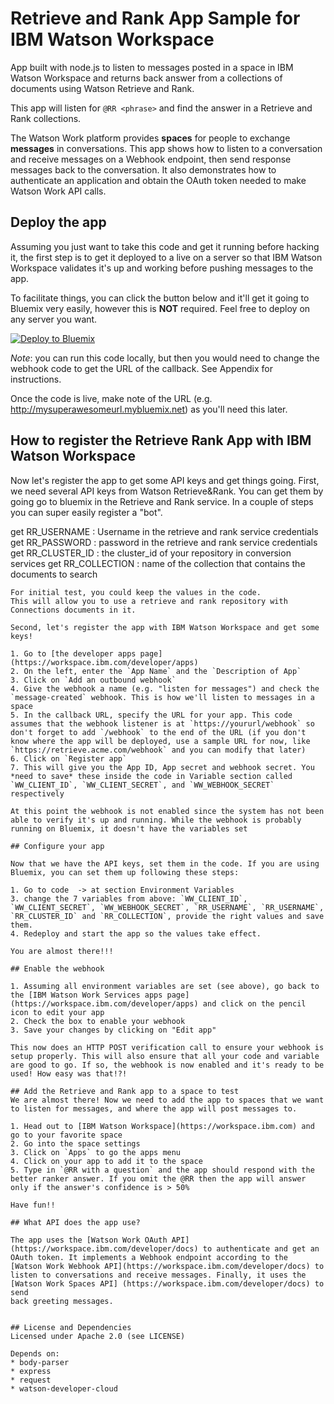 
# Retrieve and Rank App Sample for IBM Watson Workspace

App built with node.js to listen to messages posted in a space in IBM Watson Workspace and returns back answer from a collections of documents using Watson Retrieve and Rank. 

This app will listen for `@RR <phrase>` and find the answer in a Retrieve and Rank collections.

The Watson Work platform provides **spaces** for people to exchange
**messages** in conversations. This app shows how to listen to a conversation
and receive messages on a Webhook endpoint, then send response messages back
to the conversation. It also demonstrates how to authenticate an application
and obtain the OAuth token needed to make Watson Work API calls.

## Deploy the app
Assuming you just want to take this code and get it running before hacking it, the first step is to get it deployed to a live on a server so that IBM Watson Workspace validates it's up and working before pushing messages to the app. 

To facilitate things, you can click the button below and it'll get it going to Bluemix very easily, however this is **NOT** required. Feel free to deploy on any server you want.

[![Deploy to Bluemix](https://bluemix.net/deploy/button.png)](https://bluemix.net/deploy?repository=https://github.com/hghaffar/watsonwork-retrieve-rank.git)

*Note*: you can run this code locally, but then you would need to change the webhook code to get the URL of the callback. See Appendix for instructions.

Once the code is live, make note of the URL (e.g. http://mysuperawesomeurl.mybluemix.net) as you'll need this later.

## How to register the Retrieve Rank App with IBM Watson Workspace
Now let's register the app to get some API keys and get things going. 
First, we need several API keys from Watson Retrieve&Rank. You can get them by going go to bluemix in the Retrieve and Rank service. 
In a couple of steps you can super easily register a "bot". 

get  RR_USERNAME :   Username in the retrieve and rank service credentials
get  RR_PASSWORD : password in the retrieve and rank service credentials
get  RR_CLUSTER_ID : the cluster_id of your repository in conversion services
get  RR_COLLECTION : name of the collection that contains the documents to search
```
For initial test, you could keep the values in the code. 
This will allow you to use a retrieve and rank repository with Connections documents in it. 

Second, let's register the app with IBM Watson Workspace and get some keys!

1. Go to [the developer apps page](https://workspace.ibm.com/developer/apps)
2. On the left, enter the `App Name` and the `Description of App`
3. Click on `Add an outbound webhook`
4. Give the webhook a name (e.g. "listen for messages") and check the `message-created` webhook. This is how we'll listen to messages in a space
5. In the callback URL, specify the URL for your app. This code assumes that the webhook listener is at `https://yoururl/webhook` so don't forget to add `/webhook` to the end of the URL (if you don't know where the app will be deployed, use a sample URL for now, like `https://retrieve.acme.com/webhook` and you can modify that later)
6. Click on `Register app`
7. This will give you the App ID, App secret and webhook secret. You *need to save* these inside the code in Variable section called `WW_CLIENT_ID`, `WW_CLIENT_SECRET`, and `WW_WEBHOOK_SECRET` respectively

At this point the webhook is not enabled since the system has not been able to verify it's up and running. While the webhook is probably running on Bluemix, it doesn't have the variables set

## Configure your app

Now that we have the API keys, set them in the code. If you are using Bluemix, you can set them up following these steps:

1. Go to code  -> at section Environment Variables
3. change the 7 variables from above: `WW_CLIENT_ID`, `WW_CLIENT_SECRET`, `WW_WEBHOOK_SECRET`, `RR_USERNAME`, `RR_USERNAME`, `RR_CLUSTER_ID` and `RR_COLLECTION`, provide the right values and save them.
4. Redeploy and start the app so the values take effect.

You are almost there!!! 

## Enable the webhook

1. Assuming all environment variables are set (see above), go back to the [IBM Watson Work Services apps page](https://workspace.ibm.com/developer/apps) and click on the pencil icon to edit your app
2. Check the box to enable your webhook
3. Save your changes by clicking on "Edit app"

This now does an HTTP POST verification call to ensure your webhook is setup properly. This will also ensure that all your code and variable are good to go. If so, the webhook is now enabled and it's ready to be used! How easy was that!?!

## Add the Retrieve and Rank app to a space to test
We are almost there! Now we need to add the app to spaces that we want to listen for messages, and where the app will post messages to.

1. Head out to [IBM Watson Workspace](https://workspace.ibm.com) and go to your favorite space
2. Go into the space settings
3. Click on `Apps` to go the apps menu
4. Click on your app to add it to the space
5. Type in `@RR with a question` and the app should respond with the better ranker answer. If you omit the @RR then the app will answer only if the answer's confidence is > 50%

Have fun!!

## What API does the app use?

The app uses the [Watson Work OAuth API]
(https://workspace.ibm.com/developer/docs) to authenticate and get an
OAuth token. It implements a Webhook endpoint according to the
[Watson Work Webhook API](https://workspace.ibm.com/developer/docs) to
listen to conversations and receive messages. Finally, it uses the
[Watson Work Spaces API] (https://workspace.ibm.com/developer/docs) to send
back greeting messages.


## License and Dependencies
Licensed under Apache 2.0 (see LICENSE)

Depends on:
* body-parser
* express
* request
* watson-developer-cloud